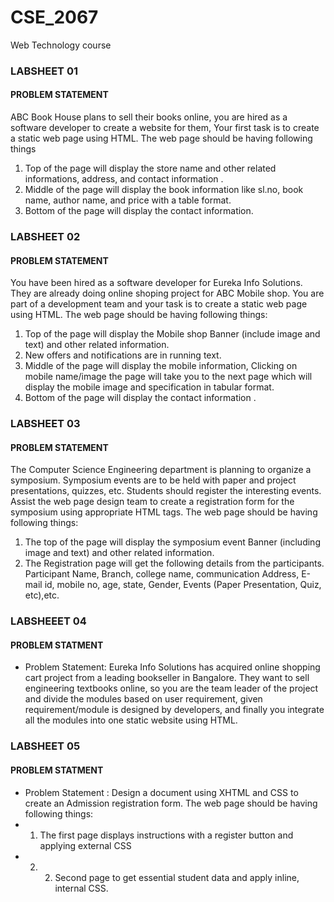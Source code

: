 # CSE_2067
Web Technology course
### LABSHEET 01
#### PROBLEM STATEMENT
ABC Book House plans to sell their books online, you are hired as a software developer to create a website for them, Your first task is to create a static web page using HTML. The web page should be having following things
1) Top of the page will display the store name and other related informations, address, and contact information .
2) Middle of the page will display the book information like sl.no, book name, author name, and price with a table format.
3) Bottom of the page will display the contact information.
   
### LABSHEET 02
#### PROBLEM STATEMENT
You have been hired as a software developer for Eureka Info Solutions. They are already doing online shoping project for ABC Mobile shop. You are part of a development team and your task is to create a static web page using HTML.
The web page should be having following things:
1) Top of the page will display the Mobile shop Banner (include image and text) and other related information.
2) New offers and notifications are in running text.
3) Middle of the page will display the mobile information, Clicking on mobile name/image the
page will take you to the next page which will display the mobile image and specification in
tabular format.
4) Bottom of the page will display the contact information .
   
### LABSHEET 03
#### PROBLEM STATEMENT
The Computer Science Engineering department is planning to organize a symposium. Symposium events are to be held with paper and project presentations, quizzes, etc. Students should register the interesting events. Assist the web page design team to create a registration form for the symposium using appropriate HTML tags.
The web page should be having following things:
1. The top of the page will display the symposium event Banner (including image and text) and
other related information.
2. The Registration page will get the following details from the participants. Participant Name,
Branch, college name, communication Address, E-mail id, mobile no, age, state, Gender,
Events (Paper Presentation, Quiz, etc),etc.

### LABSHEEET 04
#### PROBLEM STATMENT
* Problem Statement: Eureka Info Solutions has acquired online shopping cart project from a leading bookseller in Bangalore. They want to sell engineering textbooks online, so you are the team leader of the project and divide the modules based on user requirement, given requirement/module is designed by developers, and finally you integrate all the modules into one static website using HTML.

### LABSHEET 05
#### PROBLEM STATMENT
* Problem Statement : Design a document using XHTML and CSS to create an Admission registration form. The web page should be having following things:
* 1. The first page displays instructions with a register button and applying external CSS
* 2. 2. Second page to get essential student data and apply inline, internal CSS.

